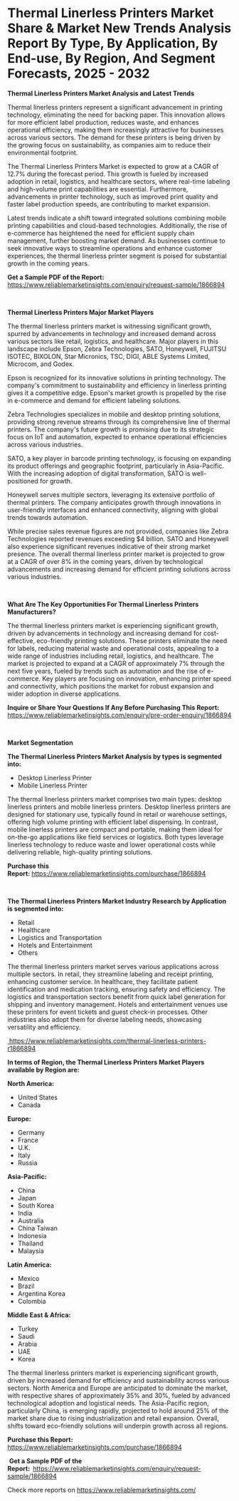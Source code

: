 <p><h1>Thermal Linerless Printers Market Share & Market New Trends Analysis Report By Type, By Application, By End-use, By Region, And Segment Forecasts, 2025 - 2032</h1></p><p><strong>Thermal Linerless Printers Market Analysis and Latest Trends</strong></p>
<p><p>Thermal linerless printers represent a significant advancement in printing technology, eliminating the need for backing paper. This innovation allows for more efficient label production, reduces waste, and enhances operational efficiency, making them increasingly attractive for businesses across various sectors. The demand for these printers is being driven by the growing focus on sustainability, as companies aim to reduce their environmental footprint.</p><p>The Thermal Linerless Printers Market is expected to grow at a CAGR of 12.7% during the forecast period. This growth is fueled by increased adoption in retail, logistics, and healthcare sectors, where real-time labeling and high-volume print capabilities are essential. Furthermore, advancements in printer technology, such as improved print quality and faster label production speeds, are contributing to market expansion.</p><p>Latest trends indicate a shift toward integrated solutions combining mobile printing capabilities and cloud-based technologies. Additionally, the rise of e-commerce has heightened the need for efficient supply chain management, further boosting market demand. As businesses continue to seek innovative ways to streamline operations and enhance customer experiences, the thermal linerless printer segment is poised for substantial growth in the coming years.</p></p>
<p><strong>Get a Sample PDF of the Report:&nbsp;</strong> <a href="https://www.reliablemarketinsights.com/enquiry/request-sample/1866894?utm_campaign=2040&utm_medium=2&utm_source=Github&utm_content=ia&utm_term=28022025&utm_id=thermal-linerless-printers">https://www.reliablemarketinsights.com/enquiry/request-sample/1866894</a></p>
<p>&nbsp;</p>
<p><strong>Thermal Linerless Printers Major Market Players</strong></p>
<p><p>The thermal linerless printers market is witnessing significant growth, spurred by advancements in technology and increased demand across various sectors like retail, logistics, and healthcare. Major players in this landscape include Epson, Zebra Technologies, SATO, Honeywell, FUJITSU ISOTEC, BIXOLON, Star Micronics, TSC, DIGI, ABLE Systems Limited, Microcom, and Godex.</p><p>Epson is recognized for its innovative solutions in printing technology. The company's commitment to sustainability and efficiency in linerless printing gives it a competitive edge. Epson's market growth is propelled by the rise in e-commerce and demand for efficient labeling solutions. </p><p>Zebra Technologies specializes in mobile and desktop printing solutions, providing strong revenue streams through its comprehensive line of thermal printers. The company's future growth is promising due to its strategic focus on IoT and automation, expected to enhance operational efficiencies across various industries.</p><p>SATO, a key player in barcode printing technology, is focusing on expanding its product offerings and geographic footprint, particularly in Asia-Pacific. With the increasing adoption of digital transformation, SATO is well-positioned for growth.</p><p>Honeywell serves multiple sectors, leveraging its extensive portfolio of thermal printers. The company anticipates growth through innovations in user-friendly interfaces and enhanced connectivity, aligning with global trends towards automation.</p><p>While precise sales revenue figures are not provided, companies like Zebra Technologies reported revenues exceeding $4 billion. SATO and Honeywell also experience significant revenues indicative of their strong market presence. The overall thermal linerless printer market is projected to grow at a CAGR of over 8% in the coming years, driven by technological advancements and increasing demand for efficient printing solutions across various industries.</p></p>
<p>&nbsp;</p>
<p><strong>What Are The Key Opportunities For Thermal Linerless Printers Manufacturers?</strong></p>
<p><p>The thermal linerless printers market is experiencing significant growth, driven by advancements in technology and increasing demand for cost-effective, eco-friendly printing solutions. These printers eliminate the need for labels, reducing material waste and operational costs, appealing to a wide range of industries including retail, logistics, and healthcare. The market is projected to expand at a CAGR of approximately 7% through the next five years, fueled by trends such as automation and the rise of e-commerce. Key players are focusing on innovation, enhancing printer speed and connectivity, which positions the market for robust expansion and wider adoption in diverse applications.</p></p>
<p><strong>Inquire or Share Your Questions If Any Before Purchasing This Report:</strong> <a href="https://www.reliablemarketinsights.com/enquiry/pre-order-enquiry/1866894?utm_campaign=2040&utm_medium=2&utm_source=Github&utm_content=ia&utm_term=28022025&utm_id=thermal-linerless-printers">https://www.reliablemarketinsights.com/enquiry/pre-order-enquiry/1866894</a></p>
<p>&nbsp;</p>
<p><strong>Market Segmentation</strong></p>
<p><strong>The Thermal Linerless Printers Market Analysis by types is segmented into:</strong></p>
<p><ul><li>Desktop Linerless Printer</li><li>Mobile Linerless Printer</li></ul></p>
<p><p>The thermal linerless printers market comprises two main types: desktop linerless printers and mobile linerless printers. Desktop linerless printers are designed for stationary use, typically found in retail or warehouse settings, offering high volume printing with efficient label dispensing. In contrast, mobile linerless printers are compact and portable, making them ideal for on-the-go applications like field services or logistics. Both types leverage linerless technology to reduce waste and lower operational costs while delivering reliable, high-quality printing solutions.</p></p>
<p><strong>Purchase this Report:&nbsp;</strong><a href="https://www.reliablemarketinsights.com/purchase/1866894?utm_campaign=2040&utm_medium=2&utm_source=Github&utm_content=ia&utm_term=28022025&utm_id=thermal-linerless-printers">https://www.reliablemarketinsights.com/purchase/1866894</a></p>
<p>&nbsp;</p>
<p><strong>The Thermal Linerless Printers Market Industry Research by Application is segmented into:</strong></p>
<p><ul><li>Retail</li><li>Healthcare</li><li>Logistics and Transportation</li><li>Hotels and Entertainment</li><li>Others</li></ul></p>
<p><p>The thermal linerless printers market serves various applications across multiple sectors. In retail, they streamline labeling and receipt printing, enhancing customer service. In healthcare, they facilitate patient identification and medication tracking, ensuring safety and efficiency. The logistics and transportation sectors benefit from quick label generation for shipping and inventory management. Hotels and entertainment venues use these printers for event tickets and guest check-in processes. Other industries also adopt them for diverse labeling needs, showcasing versatility and efficiency.</p></p>
<p><a href="https://www.reliablemarketinsights.com/thermal-linerless-printers-r1866894?utm_campaign=2040&utm_medium=2&utm_source=Github&utm_content=ia&utm_term=28022025&utm_id=thermal-linerless-printers">&nbsp;https://www.reliablemarketinsights.com/thermal-linerless-printers-r1866894</a></p>
<p><strong>In terms of Region, the Thermal Linerless Printers Market Players available by Region are:</strong></p>
<p>
    <p> <strong> North America: </strong>
        <ul>
            <li>United States</li>
            <li>Canada</li>
        </ul>
        </p> 
    <p> <strong> Europe: </strong>
        <ul>
            <li>Germany</li>
            <li>France</li>
            <li>U.K.</li>
            <li>Italy</li>
            <li>Russia</li>
        </ul>
        </p> 
    <p> <strong> Asia-Pacific: </strong>
        <ul>
            <li>China</li>
            <li>Japan</li>
            <li>South Korea</li>
            <li>India</li>
            <li>Australia</li>
            <li>China Taiwan</li>
            <li>Indonesia</li>
            <li>Thailand</li>
            <li>Malaysia</li>
        </ul>
        </p> 
    <p> <strong> Latin America: </strong>
        <ul>
            <li>Mexico</li>
            <li>Brazil</li>
            <li>Argentina Korea</li>
            <li>Colombia</li>
        </ul>
        </p> 
    <p> <strong> Middle East & Africa: </strong>
        <ul>
            <li>Turkey</li>
            <li>Saudi</li>
            <li>Arabia</li>
            <li>UAE</li>
            <li>Korea</li>
        </ul>
    </p>
    </p>
<p><p>The thermal linerless printers market is experiencing significant growth, driven by increased demand for efficiency and sustainability across various sectors. North America and Europe are anticipated to dominate the market, with respective shares of approximately 35% and 30%, fueled by advanced technological adoption and logistical needs. The Asia-Pacific region, particularly China, is emerging rapidly, projected to hold around 25% of the market share due to rising industrialization and retail expansion. Overall, shifts toward eco-friendly solutions will underpin growth across all regions.</p></p>
<p><strong>Purchase this Report: </strong><a href="https://www.reliablemarketinsights.com/purchase/1866894?utm_campaign=2040&utm_medium=2&utm_source=Github&utm_content=ia&utm_term=28022025&utm_id=thermal-linerless-printers">https://www.reliablemarketinsights.com/purchase/1866894</a></p>
<p>&nbsp;<strong>Get a Sample PDF of the Report:&nbsp;&nbsp;</strong><a href="https://www.reliablemarketinsights.com/enquiry/request-sample/1866894?utm_campaign=2040&utm_medium=2&utm_source=Github&utm_content=ia&utm_term=28022025&utm_id=thermal-linerless-printers">https://www.reliablemarketinsights.com/enquiry/request-sample/1866894</a></p>
<p><strong></strong></p>
<p>Check more reports on <a href="https://www.reliablemarketinsights.com/?utm_campaign=2040&utm_medium=2&utm_source=Github&utm_content=ia&utm_term=28022025&utm_id=thermal-linerless-printers">https://www.reliablemarketinsights.com/</a></p>